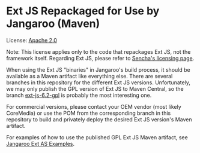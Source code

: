 # Ext JS Repackaged for Use by Jangaroo (Maven)

License: [Apache 2.0](https://github.com/CoreMedia/jangaroo-tools/wiki/License)

Note: This license applies only to the code that repackages Ext JS, not the framework itself.
Regarding Ext JS, please refer to [Sencha's licensing page](https://www.sencha.com/legal/#Sencha_Ext_JS).

When using the Ext JS "binaries" in Jangaroo's build process, it should be available as a Maven artifact like everything else.
There are several branches in this repository for the different Ext JS versions.
Unfortunately, we may only publish the GPL version of Ext JS to Maven Central, so the branch [ext-js-6.2-gpl](https://github.com/CoreMedia/ext-js/tree/ext-js-6.2-gpl)
is probably the most interesting one.

For commercial versions, please contact your OEM vendor (most likely CoreMedia) or use the POM from the corresponding branch
in this repository to build and privately deploy the desired Ext JS version's Maven artifact.

For examples of how to use the published GPL Ext JS Maven artifact, see [Jangaroo Ext AS Examples](https://github.com/CoreMedia/jangaroo-ext-as-examples).
